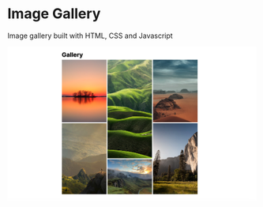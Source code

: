 # Image Gallery

Image gallery built with HTML, CSS and Javascript

![alt text](./assets/images/gallery_screenshot.png "Image Gallery")